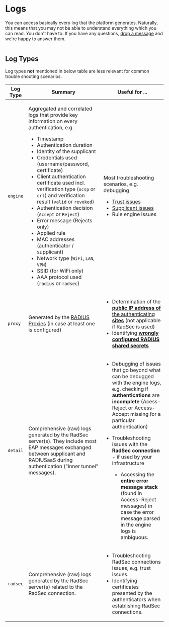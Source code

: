 # Logs

You can access basically every log that the platform generates. Naturally, this means that you may not be able to understand everything which you can read. You don't have to. If you have any questions, [drop a message](https://www.radius-as-a-service.com/drop-a-question) and we're happy to answer them.

<figure><img src="../../../.gitbook/assets/2024-05-13_12h16_21.gif" alt=""><figcaption></figcaption></figure>

## Log Types

Log types **not** mentioned in below table are less relevant for common trouble shooting scenarios.

| Log Type | Summary                                                                                                                                                                                                                                                                                                                                                                                                                                                                                                                                                                                                                                                                                                                                                                                                                 | Useful for ...                                                                                                                                                                                                                                                                                                                                                                                                                                                                                                                                              |
| -------- | ----------------------------------------------------------------------------------------------------------------------------------------------------------------------------------------------------------------------------------------------------------------------------------------------------------------------------------------------------------------------------------------------------------------------------------------------------------------------------------------------------------------------------------------------------------------------------------------------------------------------------------------------------------------------------------------------------------------------------------------------------------------------------------------------------------------------- | ----------------------------------------------------------------------------------------------------------------------------------------------------------------------------------------------------------------------------------------------------------------------------------------------------------------------------------------------------------------------------------------------------------------------------------------------------------------------------------------------------------------------------------------------------------- |
| `engine` | <p>Aggregated and correlated logs that provide key information on every authentication, e.g.</p><ul><li>Timestamp</li><li>Authentication duration</li><li>Identity of the supplicant</li><li>Credentials used (username/password, certificate)</li><li>Client authentication certificate used incl. verification type (<code>ocsp</code> or <code>crl</code>) and verification result (<code>valid</code> or <code>revoked</code>)</li><li>Authentication decision (<code>Accept</code> or <code>Reject</code>)</li><li>Error message (Rejects only)</li><li>Applied rule</li><li>MAC addresses (authenticator / supplicant)</li><li>Network type (<code>WiFi</code>, <code>LAN</code>, <code>VPN</code>)</li><li>SSID (for WiFi only)</li><li>AAA protocol used (<code>radius</code> or <code>radsec</code>)</li></ul> | <p>Most troubleshooting scenarios, e.g. debugging</p><ul><li><a href="../../other/trubleshooting.md#unknown-ca">Trust issues</a></li><li><a href="../../other/trubleshooting.md#fatal-decrypt-or-access-denied">Supplicant issues</a></li><li>Rule engine issues</li></ul>                                                                                                                                                                                                                                                                                  |
| `proxy`  | Generated by the [RADIUS Proxies](../settings/settings-proxy.md) (in case at least one is configured)                                                                                                                                                                                                                                                                                                                                                                                                                                                                                                                                                                                                                                                                                                                   | <ul><li>Determination of the <a href="../../other/faqs/general.md#how-can-i-identify-the-public-ip-address-pip-of-the-site-from-which-an-authentication-originates"><strong>public IP address of</strong> the authenticating <strong>sites</strong></a> (not applicable if RadSec is used)</li><li>Identifying <a href="../../other/trubleshooting.md#wrong-shared-radius-secret"><strong>wrongly configured RADIUS shared secrets</strong></a></li></ul>                                                                                                   |
| `detail` | Comprehensive (raw) logs generated by the RadSec server(s). They include most EAP messages exchanged between supplicant and RADIUSaaS during authentication ("inner tunnel" messages).                                                                                                                                                                                                                                                                                                                                                                                                                                                                                                                                                                                                                                  | <ul><li>Debugging of issues that go beyond what can be debugged with the engine logs, e.g. checking if <strong>authentications</strong> are <strong>incomplete</strong> (Acess-Reject or Access-Accept missing for a particular authentication)</li><li><p>Troubleshooting issues with the <strong>RadSec connection</strong> - if used by your infrastructure</p><ul><li>Accessing the <strong>entire error message stack</strong> (found in Access-Reject messages) in case the error message parsed in the engine logs is ambiguous.</li></ul></li></ul> |
| `radsec` | Comprehensive (raw) logs generated by the RadSec server(s) related to the RadSec connection.                                                                                                                                                                                                                                                                                                                                                                                                                                                                                                                                                                                                                                                                                                                            | <ul><li>Troubleshooting RadSec connections issues, e.g. trust issues.</li><li>Identifying certificates presented by the authenticators when establishing RadSec connections.</li></ul>                                                                                                                                                                                                                                                                                                                                                                      |
